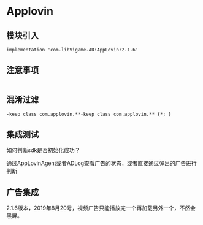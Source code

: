 # Applovin

## 模块引入

```text
implementation 'com.libVigame.AD:AppLovin:2.1.6'
```

## 注意事项

```text

```

## 混淆过滤

```text
-keep class com.applovin.**-keep class com.applovin.** {*; }
```

## 集成测试

如何判断sdk是否初始化成功？

通过AppLovinAgent或者ADLog查看广告的状态，或者直接通过弹出的广告进行判断

## 广告集成

2.1.6版本，2019年8月20号，视频广告只能播放完一个再加载另外一个，不然会黑屏。

